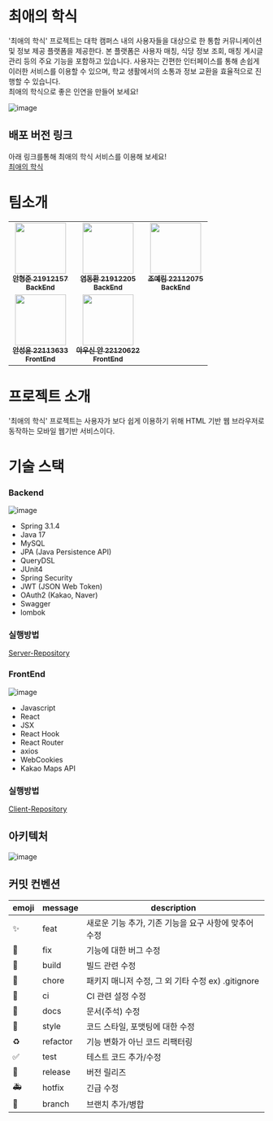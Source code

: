 # 최애의 학식
'최애의 학식' 프로젝트는 대학 캠퍼스 내의 사용자들을 대상으로 한 통합 커뮤니케이션 및 정보 제공 플랫폼을 제공한다. 본 플랫폼은 사용자 매칭, 식당 정보 조회, 매칭 게시글 관리 등의 주요 기능을 포함하고 있습니다. 사용자는 간편한 인터페이스를 통해 손쉽게 이러한 서비스를 이용할 수 있으며, 학교 생활에서의 소통과 정보 교환을 효율적으로 진행할 수 있습니다. <br>
최애의 학식으로 좋은 인연을 만들어 보세요!

![image](https://github.com/Favorite-School-Meal/.github/assets/79460319/2a912e36-8248-4c69-b14d-858616aa7844)


## 배포 버전 링크
아래 링크를통해 최애의 학식 서비스를 이용해 보세요! <br>
<a href="https://favorite-school.me"> 최애의 학식 </a>



# 팀소개
<table>
  <tbody>
    <tr>
      <td align="center"><a href="https://github.com/AHNDOIL"><img src="https://avatars.githubusercontent.com/u/103185987?v=4" width="100px;" alt=""/><br /><sub><b>안형준 21912157</br>BackEnd</b></sub></a><br /></td>
      <td align="center"><a href="https://github.com/Yeomdonghwan"><img src="https://avatars.githubusercontent.com/u/101257697?v=4" width="100px;" alt=""/><br/><sub><b>염동환 21912205</br>BackEnd</b></sub></a><br/></td>
      <td align="center"><a href="https://github.com/J0YERIM"><img src="https://avatars.githubusercontent.com/u/96174711?v=4" width="100px;" alt=""/><br /><sub><b>조예림 22112075</br>BackEnd</b></sub></a><br /></td>
    <tr/>   
      <td align="center"><a href="https://github.com/asn6878"><img src="https://avatars.githubusercontent.com/u/79460319?v=4" width="100px; alt=""/><br /><sub><b>안성윤 22113633</br>FrontEnd</b></sub></a><br /></td>
      <td align="center"><a href="https://github.com/yanni13"><img src="https://avatars.githubusercontent.com/u/122153297?v=4" width="100px;" alt=""/><br /><sub><b>아우신 얀 22120622</br>FrontEnd</b></sub></a><br /></td>
    </tr>
  </tbody>
</table>

# 프로젝트 소개
'최애의 학식' 프로젝트는 사용자가 보다 쉽게 이용하기 위해 HTML 기반 웹 브라우저로 동작하는 모바일 웹기반 서비스이다.

# 기술 스택
### Backend
![image](https://github.com/Favorite-School-Meal/.github/assets/101257697/db540790-bf0c-4014-ad5f-d34153b98b90)
- Spring 3.1.4
- Java 17
- MySQL
- JPA (Java Persistence API)
- QueryDSL
- JUnit4
- Spring Security
- JWT (JSON Web Token)
- OAuth2 (Kakao, Naver)
- Swagger
- lombok

### 실행방법
<a href= "https://github.com/Favorite-School-Meal/favorite-school-meal-was">Server-Repository</a>



### FrontEnd
![image](https://github.com/Favorite-School-Meal/.github/assets/101257697/10f994da-c76c-4554-9699-08e450d2eee3)

- Javascript
- React
- JSX
- React Hook
- React Router
- axios
- WebCookies
- Kakao Maps API

### 실행방법
<a href= "https://github.com/Favorite-School-Meal/favorite-school-meal-client">Client-Repository</a>

## 아키텍처
![image](https://github.com/Favorite-School-Meal/.github/assets/79460319/c0f6d368-9d4e-4c21-a228-57b0a540f2f0)


## 커밋 컨벤션
| emoji | message | description |
| --- | --- | --- |
| :sparkles: | feat | 새로운 기능 추가, 기존 기능을 요구 사항에 맞추어 수정 |
| :bug: | fix | 기능에 대한 버그 수정 |
| :green_heart: | build | 빌드 관련 수정 |
| :pushpin: | chore | 패키지 매니저 수정, 그 외 기타 수정 ex) .gitignore |
| :construction_worker: | ci | CI 관련 설정 수정 |
| :closed_book: | docs | 문서(주석) 수정 |
| :art: | style | 코드 스타일, 포맷팅에 대한 수정 |
| :recycle: | refactor | 기능 변화가 아닌 코드 리팩터링 |
| :white_check_mark: | test | 테스트 코드 추가/수정 |
| :bookmark: | release | 버전 릴리즈 |
| :ambulance: | hotfix | 긴급 수정 |
| :twisted_rightwards_arrows: | branch | 브랜치 추가/병합 |
